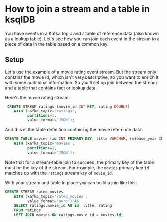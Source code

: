 <!-- title: How to join a stream and a table in ksqlDB -->
<!-- description: In this tutorial, learn how to join a stream and a table in ksqlDB, with step-by-step instructions and supporting code. -->

# How to join a stream and a table in ksqlDB

You have events in a Kafka topic and a table of reference data (also known as a lookup table).
Let's see how you can join each event in the stream to a piece of data in the table based on a common key.

## Setup

Let's use the example of a movie rating event stream.  But the stream only contains the movie id, which isn't very
descriptive, so you want to enrich it with some additional information.  So you'll set up join between the stream and a table that contains fact or lookup data.

Here's the movie rating stream:

```sql
 CREATE STREAM ratings (movie_id INT KEY, rating DOUBLE)
    WITH (kafka_topic='ratings', 
          partitions=1, 
          value_format='JSON');

```

And this is the table definition containing the movie reference data:

```sql
CREATE TABLE movies (id INT PRIMARY KEY, title VARCHAR, release_year INT)
    WITH (kafka_topic='movies', 
          partitions=1, 
          value_format='JSON');
```

Note that for a stream-table join to succeed, the primary key of the table must be the key of the stream.
For example, the `movies` primary key `id` matches up with the `ratings` stream key of `movie_id`.

With your stream and table in place you can build a join like this:

```sql
CREATE STREAM rated_movies
    WITH (kafka_topic='rated_movies',
          value_format='avro') AS
    SELECT ratings.movie_id AS id, title, rating
    FROM ratings
    LEFT JOIN movies ON ratings.movie_id = movies.id;
```
